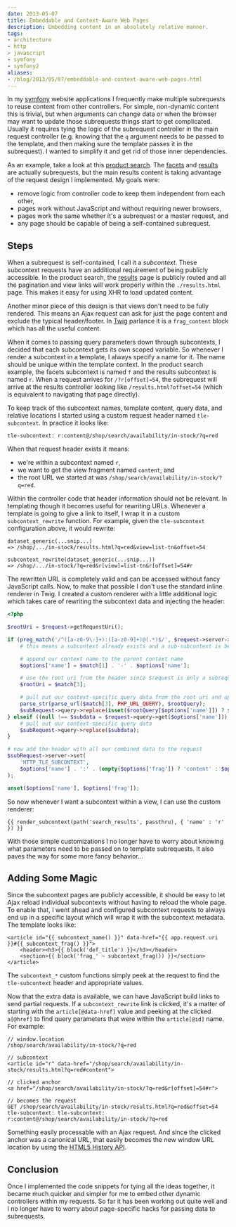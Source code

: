```yaml
---
date: 2013-05-07
title: Embeddable and Context-Aware Web Pages
description: Embedding content in an absolutely relative manner.
tags:
- architecture
- http
- javascript
- symfony
- symfony2
aliases:
- /blog/2013/05/07/embeddable-and-context-aware-web-pages.html
---
```


In my [symfony][5] website applications I frequently make multiple subrequests to reuse content from other controllers.
For simple, non-dynamic content this is trivial, but when arguments can change data or when the browser may want to
update those subrequests things start to get complicated. Usually it requires tying the logic of the subrequest
controller in the main request controller (e.g. knowing that the `q` argument needs to be passed to the template, and
then making sure the template passes it in the subrequest). I wanted to simplify it and get rid of those inner
dependencies.

As an example, take a look at this [product search][1]. The [facets][2] and [results][3] are actually subrequests, but
the main results content is taking advantage of the request design I implemented. My goals were:

 * remove logic from controller code to keep them independent from each other,
 * pages work without JavaScript and without requiring newer browsers,
 * pages work the same whether it's a subrequest or a master request, and
 * any page should be capable of being a self-contained subrequest.


## Steps

When a subrequest is self-contained, I call it a *subcontext*. These subcontext requests have an additional requirement
of being publicly accessible. In the product search, the [results][3] page is publicly routed and all the pagination and
view links will work properly within the `./results.html` page. This makes it easy for using XHR to load updated
content.

Another minor piece of this design is that views don't need to be fully rendered. This means an Ajax request can ask for
just the page content and exclude the typical header/footer. In [Twig][4] parlance it is a `frag_content` block which
has all the useful content.

When it comes to passing query parameters down through subcontexts, I decided that each subcontext gets its own scoped
variable. So whenever I render a subcontext in a template, I always specify a name for it. The name should be unique
within the template context. In the product search example, the facets subcontext is named `f` and the results
subcontext is named `r`. When a request arrives for `/?r[offset]=54`, the subrequest will arrive at the results
controller looking like `/results.html?offset=54` (which is equivalent to navigating that page directly).

To keep track of the subcontext names, template content, query data, and relative locations I started using a custom
request header named `tle-subcontext`. In practice it looks like:

    tle-subcontext: r:content@/shop/search/availability/in-stock/?q=red

When that request header exists it means:

 * we're within a subcontext named `r`,
 * we want to get the view fragment named `content`, and
 * the root URL we started at was `/shop/search/availability/in-stock/?q=red`.

Within the controller code that header information should not be relevant. In templating though it becomes useful for
rewriting URLs. Whenever a template is going to give a link to itself, I wrap it in a custom `subcontext_rewrite`
function. For example, given the `tle-subcontext` configuration above, it would rewrite:

    dataset_generic(...snip...)
    => /shop/.../in-stock/results.html?q=red&view=list-tn&offset=54

    subcontext_rewrite(dataset_generic(...snip...))
    => /shop/.../in-stock/?q=red&r[view]=list-tn&r[offset]=54#r

The rewritten URL is completely valid and can be accessed without fancy JavaScript calls. Now, to make that possible I
don't use the standard inline renderer in Twig. I created a custom renderer with a little additional logic which takes
care of rewriting the subcontext data and injecting the header:

```php
<?php

$rootUri = $request->getRequestUri();

if (preg_match('/^([a-z0-9\-]+):([a-z0-9]+)@(.*)$/', $request->server->get('HTTP_TLE_SUBCONTEXT'), $match)) {
    # this means a subcontext already exists and a sub-subcontext is being created

    # append our context name to the parent context name
    $options['name'] = $match[1] . '-' . $options['name'];

    # use the root uri from the header since $request is only a subrequest
    $rootUri = $match[3];

    # pull out our context-specific query data from the root uri and update our request
    parse_str(parse_url($match[3], PHP_URL_QUERY), $rootQuery);
    $subRequest->query->replace(isset($rootQuery[$options['name']]) ? $rootQuery[$options['name']] : array());
} elseif ((null !== $subdata = $request->query->get($options['name'])) && (is_array($subdata))) {
    # pull out our context-specific query data
    $subRequest->query->replace($subdata);
}

# now add the header with all our combined data to the request
$subRequest->server->set(
    'HTTP_TLE_SUBCONTEXT',
    $options['name'] . ':' . (empty($options['frag']) ? 'content' : $options['frag']) . '@' . $rootUri
);

unset($options['name'], $options['frag']);
```

So now whenever I want a subcontext within a view, I can use the custom renderer:

```jinja
{{ render_subcontext(path('search_results', passthru), { 'name' : 'r' }) }}
```

With those simple customizations I no longer have to worry about knowing what parameters need to be passed on to
template subrequests. It also paves the way for some more fancy behavior...


## Adding Some Magic

Since the subcontext pages are publicly accessible, it should be easy to let Ajax reload individual subcontexts without
having to reload the whole page. To enable that, I went ahead and configured subcontext requests to always end up in a
specific layout which will wrap it with the subcontext metadata. The template looks like:

```jinja
<article id="{{ subcontext_name() }}" data-href="{{ app.request.uri }}#{{ subcontext_frag() }}">
    <header><h3>{{ block('def_title') }}</h3></header>
    <section>{{ block('frag_' ~ subcontext_frag()) }}</section>
</article>
```

The `subcontext_*` custom functions simply peek at the request to find the `tle-subcontext` header and appropriate
values.

Now that the extra data is available, we can have JavaScript build links to send partial requests. If a
`subcontext_rewrite` link is clicked, it's a matter of starting with the `article[@data-href]` value and peeking at the
clicked `a[@href]` to find query parameters that were within the `article[@id]` name. For example:

```
// window.location
/shop/search/availability/in-stock/?q=red

// subcontext
<article id="r" data-href="/shop/search/availability/in-stock/results.html?q=red#content">

// clicked anchor
<a href="/shop/search/availability/in-stock/?q=red&r[offset]=54#r">

// becomes the request
GET /shop/search/availability/in-stock/results.html?q=red&offset=54
tle-subcontext: tle-subcontext: r:content@/shop/search/availability/in-stock/?q=red
```

Something easily processable with an Ajax request. And since the clicked anchor was a canonical URL, that easily becomes
the new window URL location by using the [HTML5 History API][6].


## Conclusion

Once I implemented the code snippets for tying all the ideas together, it became much quicker and simpler for me to
embed other dynamic controllers within my requests. So far it has been working out quite well and I no longer have to
worry about page-specific hacks for passing data to subrequests.


 [1]: http://www.theloopyewe.com/shop/search/availability/in-stock/?q=red
 [2]: http://www.theloopyewe.com/shop/search/availability/in-stock/facets.html?q=red
 [3]: http://www.theloopyewe.com/shop/search/availability/in-stock/results.html?q=red
 [4]: http://twig.sensiolabs.org/
 [5]: http://symfony.com/
 [6]: http://diveintohtml5.info/history.html
